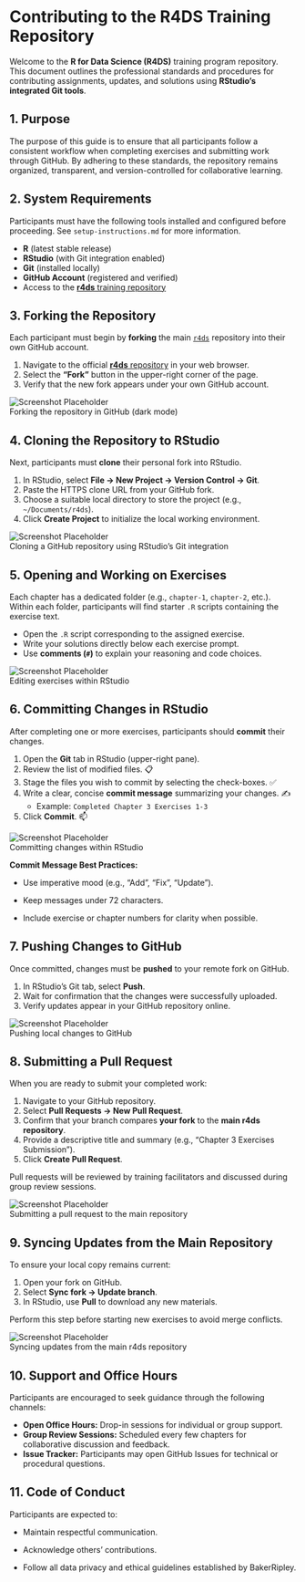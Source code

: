 # Contributing to the R4DS Training Repository

Welcome to the **R for Data Science (R4DS)** training program repository. This document outlines the professional standards and procedures for contributing assignments, updates, and solutions using **RStudio’s integrated Git tools**.

## 1. Purpose

The purpose of this guide is to ensure that all participants follow a consistent workflow when completing exercises and submitting work through GitHub. By adhering to these standards, the repository remains organized, transparent, and version-controlled for collaborative learning.

## 2. System Requirements

Participants must have the following tools installed and configured before proceeding. See `setup-instructions.md` for more information.

-   **R** (latest stable release)
-   **RStudio** (with Git integration enabled)
-   **Git** (installed locally)
-   **GitHub Account** (registered and verified)
-   Access to the [**r4ds** training repository](https://github.com/br-data-strategy/r4ds)

## 3. Forking the Repository

Each participant must begin by **forking** the main [`r4ds`](https://github.com/br-data-strategy/r4ds) repository into their own GitHub account.

1.  Navigate to the official [**r4ds** repository](https://github.com/br-data-strategy/r4ds) in your web browser.
2.  Select the **“Fork”** button in the upper-right corner of the page.
3.  Verify that the new fork appears under your own GitHub account.

![Screenshot Placeholder](assets/screenshots/fork-dark.png)\
Forking the repository in GitHub (dark mode)

## 4. Cloning the Repository to RStudio

Next, participants must **clone** their personal fork into RStudio.

1.  In RStudio, select **File → New Project → Version Control → Git**.
2.  Paste the HTTPS clone URL from your GitHub fork.
3.  Choose a suitable local directory to store the project (e.g., `~/Documents/r4ds`).
4.  Click **Create Project** to initialize the local working environment.

![Screenshot Placeholder](assets/screenshots/clone-dark.png)\
Cloning a GitHub repository using RStudio’s Git integration

## 5. Opening and Working on Exercises

Each chapter has a dedicated folder (e.g., `chapter-1`, `chapter-2`, etc.).\
Within each folder, participants will find starter `.R` scripts containing the exercise text.

-   Open the `.R` script corresponding to the assigned exercise.
-   Write your solutions directly below each exercise prompt.
-   Use **comments (`#`)** to explain your reasoning and code choices.

![Screenshot Placeholder](assets/screenshots/edit-dark.png)\
Editing exercises within RStudio

## 6. Committing Changes in RStudio

After completing one or more exercises, participants should **commit** their changes.

1.  Open the **Git** tab in RStudio (upper-right pane).
2.  Review the list of modified files. 📋
3.  Stage the files you wish to commit by selecting the check-boxes. ✅
4.  Write a clear, concise **commit message** summarizing your changes. ✍️
    -   Example: `Completed Chapter 3 Exercises 1-3`
5.  Click **Commit**. 📫

![Screenshot Placeholder](assets/screenshots/commit-dark.png)\
Committing changes within RStudio

**Commit Message Best Practices:**

-   Use imperative mood (e.g., “Add”, “Fix”, “Update”).

-   Keep messages under 72 characters.

-   Include exercise or chapter numbers for clarity when possible.

## 7. Pushing Changes to GitHub

Once committed, changes must be **pushed** to your remote fork on GitHub.

1.  In RStudio’s Git tab, select **Push**.
2.  Wait for confirmation that the changes were successfully uploaded.
3.  Verify updates appear in your GitHub repository online.

![Screenshot Placeholder](assets/screenshots/push-dark.png)\
Pushing local changes to GitHub

## 8. Submitting a Pull Request

When you are ready to submit your completed work:

1.  Navigate to your GitHub repository.
2.  Select **Pull Requests → New Pull Request**.
3.  Confirm that your branch compares **your fork** to the **main r4ds repository**.
4.  Provide a descriptive title and summary (e.g., “Chapter 3 Exercises Submission”).
5.  Click **Create Pull Request**.

Pull requests will be reviewed by training facilitators and discussed during group review sessions.

![Screenshot Placeholder](assets/screenshots/pr-dark.png)\
Submitting a pull request to the main repository

## 9. Syncing Updates from the Main Repository

To ensure your local copy remains current:

1.  Open your fork on GitHub.
2.  Select **Sync fork → Update branch**.
3.  In RStudio, use **Pull** to download any new materials.

Perform this step before starting new exercises to avoid merge conflicts.

![Screenshot Placeholder](assets/screenshots/sync-dark.png)\
Syncing updates from the main r4ds repository

## 10. Support and Office Hours

Participants are encouraged to seek guidance through the following channels:

-   **Open Office Hours:** Drop-in sessions for individual or group support.
-   **Group Review Sessions:** Scheduled every few chapters for collaborative discussion and feedback.
-   **Issue Tracker:** Participants may open GitHub Issues for technical or procedural questions.

## 11. Code of Conduct

Participants are expected to:

-   Maintain respectful communication.

-   Acknowledge others’ contributions.

-   Follow all data privacy and ethical guidelines established by BakerRipley.
